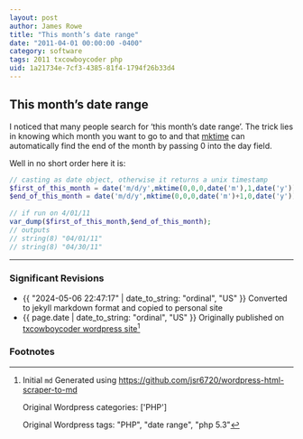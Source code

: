 ```yaml
---
layout: post
author: James Rowe
title: "This month’s date range"
date: "2011-04-01 00:00:00 -0400"
category: software
tags: 2011 txcowboycoder php
uid: 1a21734e-7cf3-4385-81f4-1794f26b33d4
---
```


## This month’s date range

I noticed that many people search for ‘this month’s date range’. The trick lies in knowing which month you want to go to and that [mktime](http://us.php.net/mktime) can automatically find the end of the month by passing 0 into the day field.


Well in no short order here it is:

```php
// casting as date object, otherwise it returns a unix timestamp
$first_of_this_month = date('m/d/y',mktime(0,0,0,date('m'),1,date('y')));
$end_of_this_month = date('m/d/y',mktime(0,0,0,date('m')+1,0,date('y')));
 
// if run on 4/01/11
var_dump($first_of_this_month,$end_of_this_month);
// outputs
// string(8) "04/01/11"
// string(8) "04/30/11"
```

---

### Significant Revisions

- {{ "2024-05-06 22:47:17" | date_to_string: "ordinal", "US" }} Converted to jekyll markdown format and copied to personal site
- {{ page.date | date_to_string: "ordinal", "US" }} Originally published on [txcowboycoder wordpress site](https://txcowboycoder.wordpress.com/2011/04/01/this-months-date-range/)[^draft]

### Footnotes

[^draft]: Initial `md` Generated using <https://github.com/jsr6720/wordpress-html-scraper-to-md>

    Original Wordpress categories: ['PHP']

    Original Wordpress tags: "PHP", "date range", "php 5.3"

